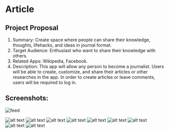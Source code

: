 # Article
## Project Proposal

1.	Summary: Create space where people can share their knowledge, thoughts, lifehacks, and ideas in journal format.
2.	Target Audience: Enthusiast who want to share their knowledge with others.
3.	Related Apps: Wikipedia, Facebook.
4.	Description: This app will allow any person to become a journalist. Users will be able to create, customize, and share their articles or other researches in the app. In order to create articles or leave comments, users will be required to log in.

## Screenshots:
![feed](https://user-images.githubusercontent.com/43732702/151202361-f0678cb3-0320-4445-ad7a-07e4306c3f5e.png)

![alt text](https://github.com/LeoXander/Article/blob/main/Screenshots/feed.png?raw=true)
![alt text](https://github.com/LeoXander/Article/blob/main/Screenshots/read.png?raw=true)
![alt text](https://github.com/LeoXander/Article/blob/main/Screenshots/compose.png?raw=true)
![alt text](https://github.com/LeoXander/Article/blob/main/Screenshots/style.png?raw=true)
![alt text](https://github.com/LeoXander/Article/blob/main/Screenshots/title.png?raw=true)
![alt text](https://github.com/LeoXander/Article/blob/main/Screenshots/comment.png?raw=true)
![alt text](https://github.com/LeoXander/Article/blob/main/Screenshots/comment2.png?raw=true)
![alt text](https://github.com/LeoXander/Article/blob/main/Screenshots/read2.png?raw=true)
![alt text](https://github.com/LeoXander/Article/blob/main/Screenshots/read3.png?raw=true)

